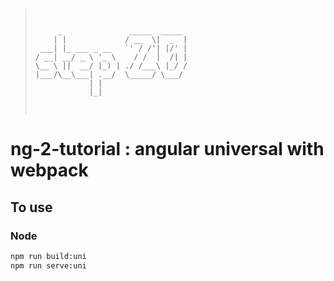 > ```
>
>
>      _               _____  _____ 
>     | |             / __  \|  _  |
>  ___| |_ ___ _ __   `' / /'| |/' |
> / __| __/ _ \ '_ \    / /  |  /| |
> \__ \ ||  __/ |_) | ./ /___\ |_/ /
> |___/\__\___| .__/  \_____/ \___/ 
>             | |                   
>             |_|                   
>
>            
>
> ```

# ng-2-tutorial : angular universal with  webpack
## To use

### Node

```sh
npm run build:uni
npm run serve:uni
```
